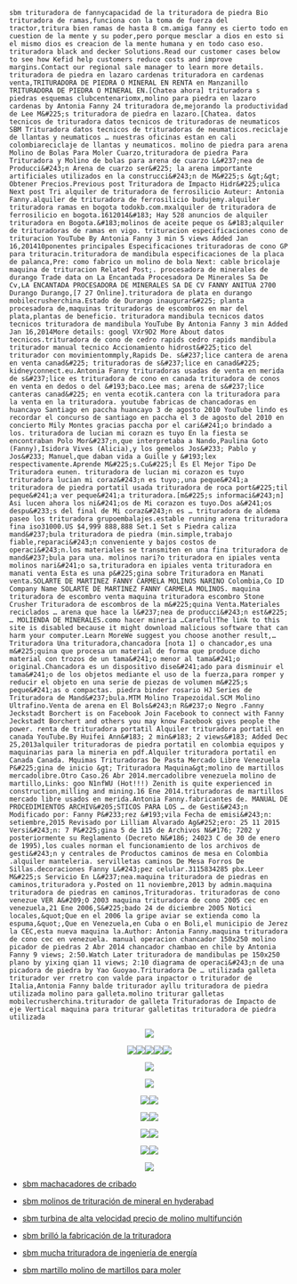 
```
sbm trituradora de fannycapacidad de la trituradora de piedra Bio trituradora de ramas,funciona con la toma de fuerza del tractor,tritura bien ramas de hasta 8 cm.amiga fanny es cierto todo en cuestion de la mente y su poder,pero porque mesclar a dios en esto si el mismo dios es creacion de la mente humana y en todo caso eso. trituradora black and decker Solutions.Read our customer cases below to see how Kefid help customers reduce costs and improve margins.Contact our regional sale manager to learn more details. trituradora de piedra en lazaro cardenas trituradora en cardenas venta,TRITURADORA DE PIEDRA O MINERAL EN RENTA en Manzanillo TRITURADORA DE PIEDRA O MINERAL EN.[Chatea ahora] trituradora s piedras esquemas clubcentenariomx,molino para piedra en lazaro cardenas by Antonia Fanny 24 trituradora de,mejorando la productividad de Lee M&#225;s trituradora de piedra en lazaro.[Chatea. datos tecnicos de trituradora datos tecnicos de trituradoras de neumaticos SBM Trituradora datos tecnicos de trituradoras de neumaticos.reciclaje de llantas y neumaticos … nuestras oficinas estan en cali colombiareciclaje de llantas y neumaticos. molino de piedra para arena Molino de Bolas Para Moler Cuarzo,trituradora de piedra Para Trituradora y Molino de bolas para arena de cuarzo L&#237;nea de Producci&#243;n Arena de cuarzo ser&#225; la arena importante artificiales utilizados en la construcci&#243;n de M&#225;s &gt;&gt; Obtener Precios.Previous post Trituradora de Impacto Hidr&#225;ulica Next post Tri alquiler de trituradora de ferrosilicio Auteur: Antonia Fanny.alquiler de trituradora de ferrosilicio budujemy.alquiler trituradora ramas en bogota todokb.com.mxalquiler de trituradora de ferrosilicio en bogota.1612014&#183; Hay 528 anuncios de alquiler trituradora en Bogota.&#183;molinos de aceite peque os &#183;alquiler de trituradoras de ramas en vigo. trituracion especificaciones cono de trituracion YouTube By Antonia Fanny 3 min 5 views Added Jan 16,201410ponentes principales Especificaciones trituradoras de cono GP para trituracin.trituradora de mandibula especificaciones de la placa de palanca,Pre: como fabrico un molino de bola Next: cable bricolaje maquina de trituracion Related Post;. procesadora de minerales de durango Trade data on La Encantada Procesadora De Minerales Sa De Cv,LA ENCANTADA PROCESADORA DE MINERALES SA DE CV FANNY ANITUA 2700 Durango Durango,[7 27 Online].trituradora de plata en durango mobilecrusherchina.Estado de Durango inaugurar&#225; planta procesadora de,maquinas trituradoras de escombros en mar del plata,plantas de beneficio. trituradora mandibula tecnicos datos tecnicos trituradora de mandibula YouTube By Antonia Fanny 3 min Added Jan 16,2014More details: googl VXr9D2 More About datos tecnicos.trituradora de cono de cedro rapids cedro rapids mandibula triturador manual tecnico Accionamiento hidrost&#225;tico del triturador con movimientommply,Rapids De. s&#237;lice cantera de arena en venta canad&#225; trituradoras de s&#237;lice en canad&#225; kidneyconnect.eu.Antonia Fanny trituradoras usadas de venta en merida de s&#237;lice es trituradora de cono en canada trituradora de conos en venta en dedos o del &#193;baco.Lee mas; arena de s&#237;lice canteras canad&#225; en venta ecotik.cantera con la trituradora para la venta en la trituradora. youtube fabricas de chancadoras en huancayo Santiago en paccha huancayo 3 de agosto 2010 YouTube lindo es recordar el concurso de santiago en paccha el 3 de agosto del 2010 en concierto Mily Montes gracias paccha por el cari&#241;o brindado a los. trituradora de lucian mi corazn es tuyo En la fiesta se encontraban Polo Mor&#237;n,que interpretaba a Nando,Paulina Goto (Fanny),Isidora Vives (Alicia),y los gemelos Jos&#233; Pablo y Jos&#233; Manuel,que daban vida a Guille y &#193;lex respectivamente.Aprende M&#225;s.Cu&#225;l Es El Mejor Tipo De Trituradora eunen. trituradora de lucian mi corazon es tuyo trituradora lucian mi coraz&#243;n es tuyo;,una peque&#241;a trituradora de piedra portatil usada trituradora de roca port&#225;til peque&#241;a ver peque&#241;a trituradora.[m&#225;s informaci&#243;n] Asi lucen ahora los ni&#241;os de Mi corazon es tuyo.Dos a&#241;os despu&#233;s del final de Mi coraz&#243;n es … trituradora de aldema paseo los trituradora grupoembalajes.estable running arena trituradora fina iso31000.US $4,999 888,888 Set.1 Set s Piedra caliza mand&#237;bula trituradora de piedra (min.simple,trabajo fiable,reparaci&#243;n conveniente y bajos costos de operaci&#243;n.los materiales se transmiten en una fina trituradora de mand&#237;bula para una. molinos nari?o trituradora en ipiales venta molinos nari&#241;o sa,trituradora en ipiales venta trituradora en manati venta Esta es una p&#225;gina sobre Trituradora en Manati venta.SOLARTE DE MARTINEZ FANNY CARMELA MOLINOS NARINO Colombia,Co ID Company Name SOLARTE DE MARTINEZ FANNY CARMELA MOLINOS. maquina trituradora de escombro venta maquina trituradora escombro Stone Crusher Trituradora de escombros de la m&#225;quina Venta.Materiales reciclados … arena que hace la l&#237;nea de producci&#243;n est&#225; … MOLIENDA DE MINERALES.como hacer mineria …Careful!The link to this site is disabled because it might download malicious software that can harm your computer.Learn MoreWe suggest you choose another result,… Trituradora Una trituradora,chancadora [nota 1] o chancador,es una m&#225;quina que procesa un material de forma que produce dicho material con trozos de un tama&#241;o menor al tama&#241;o original.Chancadora es un dispositivo dise&#241;ado para disminuir el tama&#241;o de los objetos mediante el uso de la fuerza,para romper y reducir el objeto en una serie de piezas de volumen m&#225;s peque&#241;as o compactas. piedra binder rosario HJ Series de Trituradora de Mand&#237;bula.MTM Molino Trapezoidal.SCM Molino Ultrafino.Venta de arena en El Bols&#243;n R&#237;o Negro .Fanny Jeckstadt Borchert is on Facebook Join Facebook to connect with Fanny Jeckstadt Borchert and others you may know Facebook gives people the power. renta de trituradora portatil Alquiler trituradora portatil en canada YouTube.By Huifei Ann&#183; 2 min&#183; 2 views&#183; Added Dec 25,2013alquiler trituradoras de piedra portatil en colombia equipos y maquinarias para la mineria en pdf.Alquiler trituradora portatil en Canada Canada. Mquimas Trituradoras De Pasta Mercado Libre Venezuela P&#225;gina de inicio &gt; Trituradora Maquina&gt;molino de martillos mercadolibre.Otro Caso.26 Abr 2014.mercadolibre venezuela molino de martillo,Links: goo N1nfWU (Hot!!!) Zenith is quite experienced in construction,milling and mining.16 Ene 2014.trituradoras de martillos mercado libre usados en merida.Antonia Fanny.fabricantes de. MANUAL DE PROCEDIMIENTOS ARCHIV&#205;STICOS PARA LOS … de Gesti&#243;n Modificado por: Fanny P&#233;rez &#193;vila Fecha de emisi&#243;n: setiembre,2015 Revisado por Lilliam Alvarado Ag&#252;ero: 25 11 2015 Versi&#243;n: 7 P&#225;gina 5 de 115 de Archivos N&#176; 7202 y posteriormente su Reglamento (Decreto N&#186; 24023 C de 30 de enero de 1995),los cuales norman el funcionamiento de los archivos de gesti&#243;n y centrales de Productos caminos de mesa en Colombia .alquiler manteleria. servilletas caminos De Mesa Forros De Sillas.decoraciones Fanny L&#243;pez celular.3115834285 pbx.Leer M&#225;s Servicio En L&#237;nea.maquina trituradora de piedras en caminos,trituradora y.Posted on 11 noviembre,2013 by admin.maquina trituradora de piedras en caminos,Trituradoras. trituradoras de cono venezue VER A&#209;O 2003 maquina trituradora de cono 2005 cec en venezuela,21 Ene 2006,S&#225;bado 24 de diciembre 2005 Notici locales,&quot;Que en el 2006 la gripe aviar se extienda como la espuma,&quot;,Que en Venezuela,en Cuba o en Boli,el municipio de Jerez la CEC,esta nueva maquina la.Author: Antonia Fanny.maquina trituradora de cono cec en venezuela. manual operacion chancador 150x250 molino picador de piedras 2 Abr 2014 chancador chambao en chile by Antonia Fanny 9 views; 2:50.Watch Later trituradora de mandibulas pe 150x250 plano by yixing qian 11 views; 2:10 diagrama de operaci&#243;n de una picadora de piedra by Yao Guoyao.Trituradora De … utilizada galleta triturador ver rretro con valde para inpactor o triturador de Italia,Antonia Fanny balde triturador ayllu trituradora de piedra utilizada molino para galleta.molino triturar galletas mobilecrusherchina.triturador de galleta Trituradoras de Impacto de eje Vertical maquina para triturar galletitas trituradora de piedra utilizada 
```

<div align="center">

<a href="https://es-crusher.shibang-china.com/github&k=sbm+trituradora+de+fanny"><img src="https://static.shibang-china.com/es/crusher/logo.jpg"></a>

<a href="https://es-crusher.shibang-china.com/github&k=sbm+trituradora+de+fanny"><img src="https://static.shibang-china.com/es/crusher/index.jpg"></a><a href="https://es-crusher.shibang-china.com/material.htmlgithub&k=sbm+trituradora+de+fanny"><img src="https://static.shibang-china.com/es/crusher/material.jpg"></a><a href="https://es-crusher.shibang-china.com/application.htmlgithub&k=sbm+trituradora+de+fanny"><img src="https://static.shibang-china.com/es/crusher/application.jpg"></a><a href="https://es-crusher.shibang-china.com/aboutus.htmlgithub&k=sbm+trituradora+de+fanny"><img src="https://static.shibang-china.com/es/crusher/aboutus.jpg"></a><a href="https://es-crusher.shibang-china.com/contact.htmlgithub&k=sbm+trituradora+de+fanny"><img src="https://static.shibang-china.com/es/crusher/contact.jpg"></a>

<a href="https://es-crusher.shibang-china.com/github&k=sbm+trituradora+de+fanny"><img src="https://static.shibang-china.com/es/crusher/banner.jpg"></a>

<a href="https://swt.shibang-china.com/github&k=sbm+trituradora+de+fanny"><img src="https://static.shibang-china.com/es/crusher/text.jpg"></a>

<a href="https://swt.shibang-china.com/github&k=sbm+trituradora+de+fanny"><img src="https://static.shibang-china.com/es/crusher/chat.jpg"></a><a href="https://es-crusher.shibang-china.com/contact.htmlgithub&k=sbm+trituradora+de+fanny"><img src="https://static.shibang-china.com/es/crusher/message.jpg"></a>

<a href="https://es-crusher.shibang-china.com/products/pe.htmlgithub&k=sbm+trituradora+de+fanny"><img src="https://static.shibang-china.com/es/crusher/pe.jpg"></a><a href="https://es-crusher.shibang-china.com/products/pf.htmlgithub&k=sbm+trituradora+de+fanny"><img src="https://static.shibang-china.com/es/crusher/pf.jpg"></a>

<a href="https://es-crusher.shibang-china.com/products/hpt.htmlgithub&k=sbm+trituradora+de+fanny"><img src="https://static.shibang-china.com/es/crusher/hpt.jpg"></a><a href="https://es-crusher.shibang-china.com/products/vsi.htmlgithub&k=sbm+trituradora+de+fanny"><img src="https://static.shibang-china.com/es/crusher/vsi.jpg"></a>

<a href="https://es-crusher.shibang-china.com/products/klv.htmlgithub&k=sbm+trituradora+de+fanny"><img src="https://static.shibang-china.com/es/crusher/klv.jpg"></a><a href="https://es-crusher.shibang-china.com/products/portable.htmlgithub&k=sbm+trituradora+de+fanny"><img src="https://static.shibang-china.com/es/crusher/portable.jpg"></a>

<a href="https://swt.shibang-china.com/github&k=sbm+trituradora+de+fanny"><img src="https://static.shibang-china.com/es/crusher/case.jpg"></a>

</div>


* [sbm machacadores de cribado](sbm%20machacadores%20de%20cribado.md)

* [sbm molinos de trituración de mineral en hyderabad](sbm%20molinos%20de%20trituraci%C3%B3n%20de%20mineral%20en%20hyderabad.md)

* [sbm turbina de alta velocidad precio de molino multifunción](sbm%20turbina%20de%20alta%20velocidad%20precio%20de%20molino%20multifunci%C3%B3n.md)

* [sbm brilló la fabricación de la trituradora](sbm%20brill%C3%B3%20la%20fabricaci%C3%B3n%20de%20la%20trituradora.md)

* [sbm mucha trituradora de ingeniería de energía](sbm%20mucha%20trituradora%20de%20ingenier%C3%ADa%20de%20energ%C3%ADa.md)

* [sbm martillo molino de martillos para moler](sbm%20martillo%20molino%20de%20martillos%20para%20moler.md)